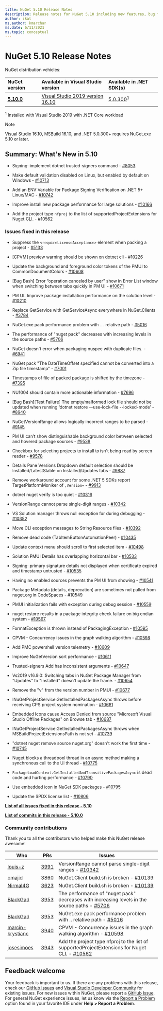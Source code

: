 ```yaml
---
title: NuGet 5.10 Release Notes
description: Release notes for NuGet 5.10 including new features, bug fixes, and DCRs.
author: zkat
ms.author: kmarchan
ms.date: 6/11/2021
ms.topic: conceptual
---
```


# NuGet 5.10 Release Notes

NuGet distribution vehicles:

| NuGet version | Available in Visual Studio version | Available in .NET SDK(s) |
|:---|:---|:---|
| [**5.10.0**](https://nuget.org/downloads) | [Visual Studio 2019 version 16.10](https://visualstudio.microsoft.com/downloads/) | [5.0.300](https://dotnet.microsoft.com/download/dotnet-core/5.0)<sup>1</sup> |

<sup>1</sup> Installed with Visual Studio 2019 with .NET Core workload
  
> [!NOTE]
> Visual Studio 16.10, MSBuild 16.10, and .NET 5.0.300+ requires NuGet.exe 5.10 or later.

## Summary: What's New in 5.10

* Signing: implement dotnet trusted-signers command - [#8053](https://github.com/NuGet/Home/issues/8053)

* Make default validation disabled on Linux, but enabled by default on Windows - [#10713](https://github.com/NuGet/Home/issues/10713)

* Add an ENV Variable for Package Signing Verification on .NET 5+ Linux/MAC - [#10742](https://github.com/NuGet/Home/issues/10742)

* Improve install new package performance for large solutions - [#10166](https://github.com/NuGet/Home/issues/10166)

* Add the project type `nfproj` to the list of supportedProjectExtensions for Nuget CLI. - [#10562](https://github.com/NuGet/Home/issues/10562)

### Issues fixed in this release

* Suppress the `<requireLicenseAcceptance>` element when packing a project - [#5133](https://github.com/NuGet/Home/issues/5133)

* [CPVM] preview warning should be shown on dotnet cli - [#10226](https://github.com/NuGet/Home/issues/10226)

* Update the background and foreground color tokens of the PMUI to CommonDocumentColors - [#10608](https://github.com/NuGet/Home/issues/10608)

* [Bug Bash] Error “operation canceled by user” show in Error List window when switching between tabs quickly in PM UI - [#10671](https://github.com/NuGet/Home/issues/10671)

* PM UI:  Improve package installation performance on the solution level - [#10210](https://github.com/NuGet/Home/issues/10210)

* Replace GetService with GetServiceAsync everywhere in NuGet.Clients - [#3784](https://github.com/NuGet/Home/issues/3784)

* NuGet.exe pack performance problem with `..` relative path - [#5016](https://github.com/NuGet/Home/issues/5016)

* The performance of "nuget pack" decreases with increasing levels in the source paths - [#5706](https://github.com/NuGet/Home/issues/5706)

* NuGet doesn't error when packaging nuspec with duplicate files. - [#6941](https://github.com/NuGet/Home/issues/6941)

* NuGet pack "The DateTimeOffset specified cannot be converted into a Zip file timestamp" - [#7001](https://github.com/NuGet/Home/issues/7001)

* Timestamps of file of packed package is shifted by the timezone - [#7395](https://github.com/NuGet/Home/issues/7395)

* NU1004 should contain more actionable information  - [#7696](https://github.com/NuGet/Home/issues/7696)

* [Bug Bash][Test Failure] The empty/malformed lock file should not be updated when running ‘dotnet restore --use-lock-file --locked-mode’ - [#8640](https://github.com/NuGet/Home/issues/8640)

* NuGetVersionRange allows logically incorrect ranges to be parsed - [#9145](https://github.com/NuGet/Home/issues/9145)

* PM UI can’t show distinguishable background color between selected and hovered package sources - [#9538](https://github.com/NuGet/Home/issues/9538)

* Checkbox for selecting projects to install to isn't being read by screen reader - [#9578](https://github.com/NuGet/Home/issues/9578)

* Details Pane Versions Dropdown default selection should be Installed/LatestStable on Installed/Updates tabs - [#9887](https://github.com/NuGet/Home/issues/9887)

* Remove workaround account for some .NET 5 SDKs report TargetPlatformMoniker of ` ,Version= ` - [#9913](https://github.com/NuGet/Home/issues/9913)

* dotnet nuget verify is too quiet - [#10316](https://github.com/NuGet/Home/issues/10316)

* VersionRange cannot parse single-digit ranges - [#10342](https://github.com/NuGet/Home/issues/10342)

* VS Solution manager throws null exception for during debugging - [#10352](https://github.com/NuGet/Home/issues/10352)

* Move CLI exception messages to String Resource files - [#10392](https://github.com/NuGet/Home/issues/10392)

* Remove dead code (TabItemButtonAutomationPeer) - [#10435](https://github.com/NuGet/Home/issues/10435)

* Update context menu should scroll to first selected item - [#10498](https://github.com/NuGet/Home/issues/10498)

* Solution PMUI Details has overlapping horizontal bar - [#10533](https://github.com/NuGet/Home/issues/10533)

* Signing:  primary signature details not displayed when certificate expired and timestamp untrusted - [#10535](https://github.com/NuGet/Home/issues/10535)

* Having no enabled sources prevents the PM UI from showing - [#10541](https://github.com/NuGet/Home/issues/10541)

* Package Metadata (details, deprecation) are sometimes not pulled from nuget.org in CodeSpaces - [#10549](https://github.com/NuGet/Home/issues/10549)

* PMUI initialization fails with exception during debug session - [#10559](https://github.com/NuGet/Home/issues/10559)

* nuget restore results in a package integrity check failure on big endian system - [#10567](https://github.com/NuGet/Home/issues/10567)

* FormatException is thrown instead of PackagingException - [#10595](https://github.com/NuGet/Home/issues/10595)

* CPVM - Concurrency issues in the graph walking algorithm - [#10598](https://github.com/NuGet/Home/issues/10598)

* Add PMC powershell version telemetry - [#10609](https://github.com/NuGet/Home/issues/10609)

* Improve NuGetVersion sort performance - [#10611](https://github.com/NuGet/Home/issues/10611)

* Trusted-signers Add has inconsistent arguments - [#10647](https://github.com/NuGet/Home/issues/10647)

* Vs2019 v16.9.0: Switching tabs in NuGet Package Manager from "Updates" to "Installed" doesn't update the frame. - [#10654](https://github.com/NuGet/Home/issues/10654)

* Remove the "v" from the version number in PMUI - [#10677](https://github.com/NuGet/Home/issues/10677)

* INuGetProjectService.GetInstalledPackagesAsync throws before receiving CPS project system nomination - [#10681](https://github.com/NuGet/Home/issues/10681)

* Embedded Icons cause Access Denied from source "Microsoft Visual Studio Offline Packages" on Browse tab - [#10687](https://github.com/NuGet/Home/issues/10687)

* INuGetProjectService.GetInstalledPackagesAsync throws when MSBuildProjectExtensionsPath is not set - [#10739](https://github.com/NuGet/Home/issues/10739)

* "dotnet nuget remove source nuget.org" doesn't work the first time - [#10745](https://github.com/NuGet/Home/issues/10745)

* Nuget blocks a threadpool thread in an async method making a synchronous call to the UI thread - [#10775](https://github.com/NuGet/Home/issues/10775)

* `PackageLoadContext.GetInstalledAndTransitivePackagesAsync` is dead code and hurting performance - [#10790](https://github.com/NuGet/Home/issues/10790)

* Use embedded icon in NuGet SDK packages - [#10795](https://github.com/NuGet/Home/issues/10795)

* Update the SPDX license list - [#10806](https://github.com/NuGet/Home/issues/10806)

**[List of all issues fixed in this release - 5.10](https://app.zenhub.com/workspaces/nuget-client-team-55aec9a240305cf007585881/reports/release?release=Z2lkOi8vcmFwdG9yL1JlbGVhc2UvNTY2MTQ)**
  
**[List of commits in this release - 5.10.0](https://github.com/NuGet/NuGet.Client/compare/5.9.0.7134...5.10.0.7240)**
  
### Community contributions

Thank you to all the contributors who helped make this NuGet release awesome!

|Who|PRs|Issues|
|----|----|----|
[louis-z](https://github.com/louis-z) | [3991](https://github.com/NuGet/NuGet.Client/pull/3991) | VersionRange cannot parse single-digit ranges - [#10342](https://github.com/NuGet/Home/issues/10342)
[omajid](https://github.com/omajid) | [3860](https://github.com/NuGet/NuGet.Client/pull/3860) | NuGet.Client build.sh is broken - [#10139](https://github.com/NuGet/Home/issues/10139)
[Nirmal4G](https://github.com/Nirmal4G) | [3623](https://github.com/NuGet/NuGet.Client/pull/3623) | NuGet.Client build.sh is broken - [#10139](https://github.com/NuGet/Home/issues/10139)
[BlackGad](https://github.com/BlackGad) | [3953](https://github.com/NuGet/NuGet.Client/pull/3953) | The performance of "nuget pack" decreases with increasing levels in the source paths - [#5706](https://github.com/NuGet/Home/issues/5706)
[BlackGad](https://github.com/BlackGad) | [3953](https://github.com/NuGet/NuGet.Client/pull/3953) | NuGet.exe pack performance problem with .. relative path - [#5016](https://github.com/NuGet/Home/issues/5016)
[marcin-krystianc](https://github.com/marcin-krystianc) | [3940](https://github.com/NuGet/NuGet.Client/pull/3940) | CPVM - Concurrency issues in the graph walking algorithm - [#10598](https://github.com/NuGet/Home/issues/10598)
[josesimoes](https://github.com/josesimoes) | [3943](https://github.com/NuGet/NuGet.Client/pull/3943) | Add the project type nfproj to the list of supportedProjectExtensions for Nuget CLI. - [#10562](https://github.com/NuGet/Home/issues/10562)

## Feedback welcome

Your feedback is important to us.  If there are any problems with this release, check our
[GitHub Issues](https://github.com/NuGet/Home/issues) and
[Visual Studio Developer Community](https://developercommunity.visualstudio.com/)
for existing issues.  For new issues within NuGet, please report a
[GitHub Issue](https://github.com/NuGet/Home/issues/new).
For general NuGet experience issues, let us know via the
[Report a Problem](/visualstudio/ide/how-to-report-a-problem-with-visual-studio)
option found in your favorite IDE under **Help > Report a Problem**.
